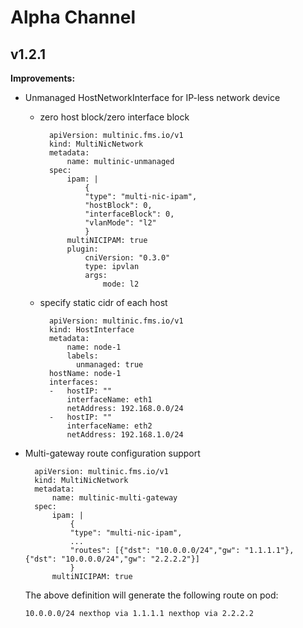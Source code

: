 # Alpha Channel

## v1.2.1

**Improvements:**

* Unmanaged HostNetworkInterface for IP-less network device 
    - zero host block/zero interface block

            apiVersion: multinic.fms.io/v1
            kind: MultiNicNetwork
            metadata:
                name: multinic-unmanaged
            spec:
                ipam: |
                    {
                    "type": "multi-nic-ipam",
                    "hostBlock": 0, 
                    "interfaceBlock": 0,
                    "vlanMode": "l2"
                    }
                multiNICIPAM: true
                plugin:
                    cniVersion: "0.3.0"
                    type: ipvlan
                    args: 
                        mode: l2

    - specify static cidr of each host

            apiVersion: multinic.fms.io/v1
            kind: HostInterface
            metadata:
                name: node-1
                labels:
                  unmanaged: true
            hostName: node-1
            interfaces:
            -   hostIP: ""
                interfaceName: eth1
                netAddress: 192.168.0.0/24
            -   hostIP: ""
                interfaceName: eth2
                netAddress: 192.168.1.0/24
                
* Multi-gateway route configuration support

        apiVersion: multinic.fms.io/v1
        kind: MultiNicNetwork
        metadata:
            name: multinic-multi-gateway
        spec:
            ipam: |
                {
                "type": "multi-nic-ipam",
                ...
                "routes": [{"dst": "10.0.0.0/24","gw": "1.1.1.1"}, {"dst": "10.0.0.0/24","gw": "2.2.2.2"}]
                }
            multiNICIPAM: true

    The above definition will generate the following route on pod:
    
    `10.0.0.0/24 nexthop via 1.1.1.1 nexthop via 2.2.2.2`